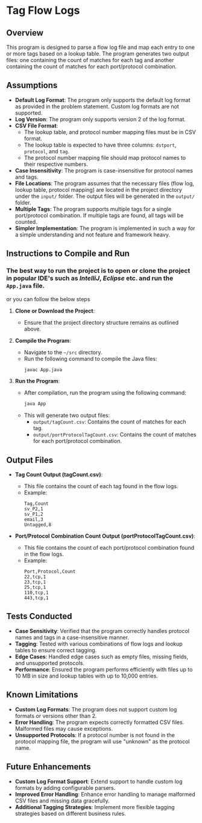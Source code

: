 # Tag Flow Logs

## Overview
This program is designed to parse a flow log file and map each entry to one or more tags based on a lookup table. The program generates two output files: one containing the count of matches for each tag and another containing the count of matches for each port/protocol combination.

## Assumptions
- **Default Log Format**: The program only supports the default log format as provided in the problem statement. Custom log formats are not supported.
- **Log Version**: The program only supports version 2 of the log format.
- **CSV File Format**:
  - The lookup table, and protocol number mapping files must be in CSV format.
  - The lookup table is expected to have three columns: `dstport`, `protocol`, and `tag`.
  - The protocol number mapping file should map protocol names to their respective numbers.
- **Case Insensitivity**: The program is case-insensitive for protocol names and tags.
- **File Locations**: The program assumes that the necessary files (flow log, lookup table, protocol mapping) are located in the project directory under the `input/` folder. The output files will be generated in the `output/` folder.
- **Multiple Tags**: The program supports multiple tags for a single port/protocol combination. If multiple tags are found, all tags will be counted.
- **Simpler Implementation**: The program is implemented in such a way for a simple understanding and not feature and framework heavy. 


## Instructions to Compile and Run

### The best way to run the project is to open or clone the project in popular IDE's such as *IntelliJ*, *Eclipse* etc. and run the `App.java` file.

or you can follow the below steps

1. **Clone or Download the Project**:
   - Ensure that the project directory structure remains as outlined above.

2. **Compile the Program**:
   - Navigate to the `~/src` directory.
   - Run the following command to compile the Java files:
     ```sh
     javac App.java
     ```

3. **Run the Program**:
   - After compilation, run the program using the following command:
     ```sh
     java App
     ```
   - This will generate two output files:
     - `output/tagCount.csv`: Contains the count of matches for each tag.
     - `output/portProtocolTagCount.csv`: Contains the count of matches for each port/protocol combination.

## Output Files

- **Tag Count Output (tagCount.csv)**:
  - This file contains the count of each tag found in the flow logs.
  - Example:
    ```
    Tag,Count
    sv_P2,1
    sv_P1,2
    email,3
    Untagged,8
    ```

- **Port/Protocol Combination Count Output (portProtocolTagCount.csv)**:
  - This file contains the count of each port/protocol combination found in the flow logs.
  - Example:
    ```
    Port,Protocol,Count
    22,tcp,1
    23,tcp,1
    25,tcp,1
    110,tcp,1
    443,tcp,1
    ```

## Tests Conducted

- **Case Sensitivity**: Verified that the program correctly handles protocol names and tags in a case-insensitive manner.
- **Tagging**: Tested with various combinations of flow logs and lookup tables to ensure correct tagging.
- **Edge Cases**: Handled edge cases such as empty files, missing fields, and unsupported protocols.
- **Performance**: Ensured the program performs efficiently with files up to 10 MB in size and lookup tables with up to 10,000 entries.

## Known Limitations

- **Custom Log Formats**: The program does not support custom log formats or versions other than 2.
- **Error Handling**: The program expects correctly formatted CSV files. Malformed files may cause exceptions.
- **Unsupported Protocols**: If a protocol number is not found in the protocol mapping file, the program will use "unknown" as the protocol name.

## Future Enhancements

- **Custom Log Format Support**: Extend support to handle custom log formats by adding configurable parsers.
- **Improved Error Handling**: Enhance error handling to manage malformed CSV files and missing data gracefully.
- **Additional Tagging Strategies**: Implement more flexible tagging strategies based on different business rules.

